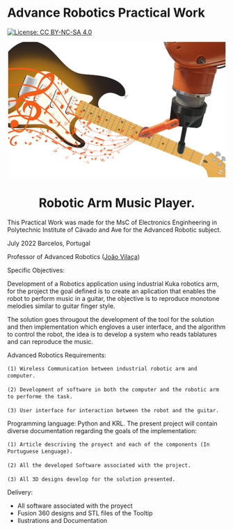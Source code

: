 # Advance Robotics Practical Work
[![License: CC BY-NC-SA 4.0](https://img.shields.io/badge/License-CC%20BY--NC--SA%204.0-lightgrey.svg)](https://creativecommons.org/licenses/by-nc-sa/4.0/)

<p align="center">
    <img alt="kustic Logo" src="https://github.com/JoaquinDillen/RA_TP/blob/main/Tooltip%20design/Ilustrations%20and%20Renders/Kustic.png?raw=true" width="500" />
    <h1 align="center">Robotic Arm Music Player.</h1>
    </p>


This Practical Work was made for the MsC of Electronics Enginheering in Polytechnic Institute of Cávado and Ave for the Advanced Robotic subject.

July 2022 Barcelos, Portugal

Professor of Advanced Robotics ([João Vilaça](https://www.linkedin.com/in/jo%C3%A3o-l-vila%C3%A7a-38854320/))

Specific Objectives:

  Development of a Robotics application using industrial Kuka robotics arm, for the project the goal defined is to create an aplication that enables the robot to perform music in a guitar, the objective is to reproduce monotone melodies similar to guitar finger style. 
  
  The solution goes througout the development of the tool for the solution and then implementation which engloves a user interface, and the algorithm to control the 
robot, the idea is to develop a system who reads tablatures and can reproduce the music. 

  Advanced Robotics Requirements:
  
    (1) Wireless Communication between industrial robotic arm and computer.
  
    (2) Development of software in both the computer and the robotic arm to performe the task.
    
    (3) User interface for interaction between the robot and the guitar.
  
Programming language: Python and KRL.
    The present project will contain diverse documentation regarding the goals of the implementation:
 
    (1) Article descriving the proyect and each of the components (In Portuguese Lenguage).
  
    (2) All the developed Software associated with the project.
  
    (3) All 3D designs develop for the solution presented.
  


Delivery:
- All software associated with the proyect
- Fusion 360 designs and STL files of the Tooltip
- Ilustrations and Documentation

